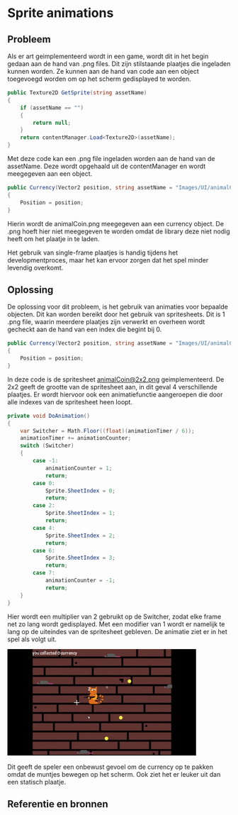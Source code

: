 # Sprite animations

## Probleem
Als er art geimplementeerd wordt in een game, wordt dit in het begin gedaan aan de hand van .png files. Dit zijn stilstaande plaatjes die ingeladen kunnen worden. Ze kunnen aan de hand van code aan een object toegevoegd worden om op het scherm gedisplayed te worden.

```C#
public Texture2D GetSprite(string assetName)
{
    if (assetName == "")
    { 
        return null;
    }
    return contentManager.Load<Texture2D>(assetName);
}
```

Met deze code kan een .png file ingeladen worden aan de hand van de assetName. Deze wordt opgehaald uit de contentManager en wordt meegegeven aan een object.

```C#
public Currency(Vector2 position, string assetName = "Images/UI/animalCoin") : base(assetName)
{
    Position = position;
}
```

Hierin wordt de animalCoin.png meegegeven aan een currency object. De .png hoeft hier niet meegegeven te worden omdat de library deze niet nodig heeft om het plaatje in te laden.

Het gebruik van single-frame plaatjes is handig tijdens het developmentproces, maar het kan ervoor zorgen dat het spel minder levendig overkomt.
## Oplossing
De oplossing voor dit probleem, is het gebruik van animaties voor bepaalde objecten. Dit kan worden bereikt door het gebruik van spritesheets. Dit is 1 .png file, waarin meerdere plaatjes zijn verwerkt en overheen wordt gecheckt aan de hand van een index die begint bij 0.

```C#
public Currency(Vector2 position, string assetName = "Images/UI/animalCoin@2x2") : base(assetName)
{
    Position = position;
}
```

In deze code is de spritesheet animalCoin@2x2.png geimplementeerd. De 2x2 geeft de grootte van de spritesheet aan, in dit geval 4 verschillende plaatjes. Er wordt hiervoor ook een animatiefunctie aangeroepen die door alle indexes van de spritesheet heen loopt.

```C#
private void DoAnimation()
{
    var Switcher = Math.Floor((float)(animationTimer / 6));
    animationTimer += animationCounter;
    switch (Switcher) 
    {
        case -1:
            animationCounter = 1;
            return;
        case 0:
            Sprite.SheetIndex = 0;
            return;
        case 2:
            Sprite.SheetIndex = 1;
            return;
        case 4:
            Sprite.SheetIndex = 2;
            return;
        case 6:
            Sprite.SheetIndex = 3;
            return;
        case 7:
            animationCounter = -1;
            return;
    }
}
```

Hier wordt een multiplier van 2 gebruikt op de Switcher, zodat elke frame net zo lang wordt gedisplayed. Met een modifier van 1 wordt er namelijk te lang op de uiteindes van de spritesheet gebleven. De animatie ziet er in het spel als volgt uit.

![currency animation showcase](./Images/currencyAnimationShowcase.gif)

Dit geeft de speler een onbewust gevoel om de currency op te pakken omdat de muntjes bewegen op het scherm. Ook ziet het er leuker uit dan een statisch plaatje.
## Referentie en bronnen